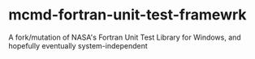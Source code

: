 # mcmd-fortran-unit-test-framewrk
A fork/mutation of NASA's Fortran Unit Test Library for Windows, and hopefully eventually system-independent
